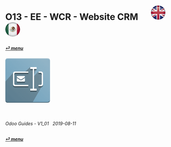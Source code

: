 # O13 - EE - WCR - Website CRM &nbsp;&nbsp;&nbsp;&nbsp; [![en-uk](/doc/img/flg/en-uk-flg-btn-sml.png)](/en-uk/o13/ee/wcr/en-uk-o13-ee-wcr-guides.md) [ ![es-mx](/doc/img/flg/es-mx-flg-btn-sml.png)](/es-mx/o13/ee/wcr/es-mx-o13-ee-wcr-guides.md)
#### [_&#x23CE; menu_](/en-uk/o13/ee/en-uk-o13-ee-guides-menu.md "Back to EE menu")  
### ![wcr](/doc/img/app/big/wcr.png)
[ⱽ¹²³⁴⁵⁶⁷⁸⁹⁰⁻]: # (ⱽ¹²³⁴⁵⁶⁷⁸⁹⁰⁻)

<br>

###### Odoo Guides - V1_01 &nbsp; 2019-08-11  
**[_&#x23CE; menu_](/en-uk/o13/ee/en-uk-o13-ee-guides-menu.md)**  
